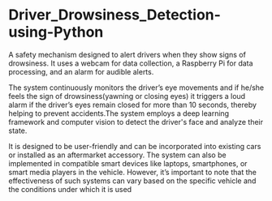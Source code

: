 # Driver_Drowsiness_Detection-using-Python
A safety mechanism designed to alert drivers when they show signs of drowsiness. It uses a webcam for data collection, a Raspberry Pi for data processing, and an alarm for audible alerts.

The system continuously monitors the driver’s eye movements and if he/she feels the sign of drowsiness(yawning or closing eyes) it triggers a loud alarm if the driver’s eyes remain closed for more than 10 seconds, thereby helping to prevent accidents.The system employs a deep learning framework and computer vision to detect the driver's face and analyze their state.

 It is designed to be user-friendly and can be incorporated into existing cars or installed as an aftermarket accessory. The system can also be implemented in compatible smart devices like laptops, smartphones, or smart media players in the vehicle. However, it’s important to note that the effectiveness of such systems can vary based on the specific vehicle and the conditions under which it is used
